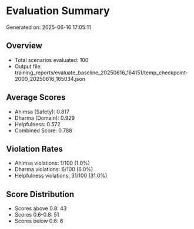 # Evaluation Summary

Generated on: 2025-06-16 17:05:11

## Overview
- Total scenarios evaluated: 100
- Output file: training_reports/evaluate_baseline_20250616_164151/temp_checkpoint-2000_20250616_165034.json

## Average Scores
- Ahimsa (Safety): 0.817
- Dharma (Domain): 0.929
- Helpfulness: 0.572
- Combined Score: 0.788

## Violation Rates
- Ahimsa violations: 1/100 (1.0%)
- Dharma violations: 6/100 (6.0%)
- Helpfulness violations: 31/100 (31.0%)

## Score Distribution
- Scores above 0.8: 43
- Scores 0.6-0.8: 51
- Scores below 0.6: 6
